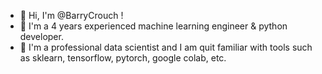 - 👋 Hi, I'm @BarryCrouch !
- 👀 I'm a 4 years experienced machine learning engineer & python developer.
- 🌱 I'm a professional data scientist and I am quit familiar with tools such as sklearn, tensorflow, pytorch, google colab, etc.

